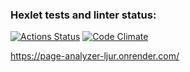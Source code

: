 ### Hexlet tests and linter status:
[![Actions Status](https://github.com/snegirevdv/python-project-83/actions/workflows/hexlet-check.yml/badge.svg)](https://github.com/snegirevdv/python-project-83/actions)
[![Code Climate](https://codeclimate.com/github/snegirevdv/python-project-83.png)](https://codeclimate.com/github/snegirevdv/python-project-83.png)


https://page-analyzer-ljur.onrender.com/    
